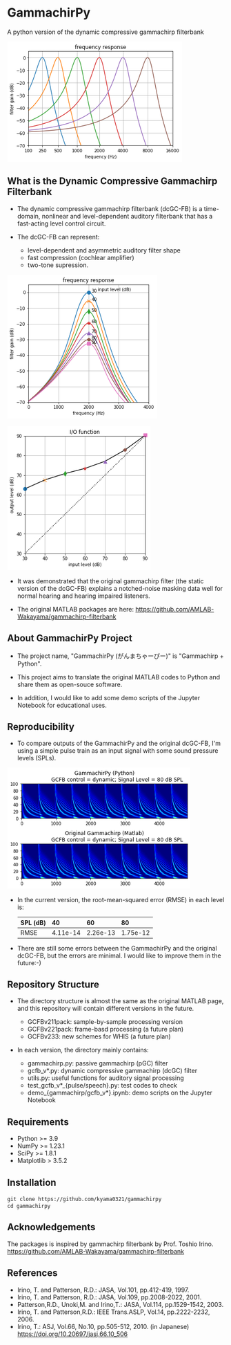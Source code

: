 # GammachirPy

A python version of the dynamic compressive gammachirp filterbank

![](./figs/frequency_response.jpg)

## What is the Dynamic Compressive Gammachirp Filterbank

- The dynamic compressive gammachirp filterbank (dcGC-FB) is a time-domain, nonlinear and level-dependent auditory filterbank that has a fast-acting level control circuit.

- The dcGC-FB can represent:
  - level-dependent and asymmetric auditory filter shape
  - fast compression (cochlear amplifier)
  - two-tone supression.

![](./figs/filter_level_dependency.jpg)

![](./figs/IO_function.jpg)

- It was demonstrated that the original gammachirp filter (the static version of the dcGC-FB) explains a notched-noise masking data well for normal hearing and hearing impaired listeners.
  
- The original MATLAB packages are here:
  <https://github.com/AMLAB-Wakayama/gammachirp-filterbank>

## About GammachirPy Project

- The project name, "GammachirPy (がんまちゃーぴー)" is "Gammachirp + Python".

- This project aims to translate the original MATLAB codes to Python and share them as open-souce software.
  
- In addition, I would like to add some demo scripts of the Jupyter Notebook for educational uses.

## Reproducibility

- To compare outputs of the GammachirPy and the original dcGC-FB, I'm using a simple pulse train as an input signal with some sound pressure levels (SPLs).
  
![](./figs/gammachirpy_gammachirp.jpg)

- In the current version, the root-mean-squared error (RMSE) in each level is:

    | SPL (dB) | 40 | 60 | 80 |
    | --- | --- | --- | --- |
    | RMSE    | 4.11e-14 | 2.26e-13 | 1.75e-12 |

- There are still some errors between the GammachirPy and the original dcGC-FB, but the errors are minimal. I would like to improve them in the future:-)

## Repository Structure

- The directory structure is almost the same as the original MATLAB page, and this repository will contain different versions in the future.
  - GCFBv211pack: sample-by-sample processing version
  - GCFBv221pack: frame-basd processing (a future plan)
  - GCFBv233: new schemes for WHIS (a future plan)

- In each version, the directory mainly contains:
  - gammachirp.py: passive gammachirp (pGC) filter
  - gcfb_v*.py: dynamic compressive gammachirp (dcGC) filter
  - utils.py: useful functions for auditory signal processing
  - test_gcfb_v*_{pulse/speech}.py: test codes to check
  - demo_{gammachirp/gcfb_v*}.ipynb: demo scripts on the Jupyter Notebook

## Requirements

- Python >= 3.9
- NumPy >= 1.23.1
- SciPy >= 1.8.1
- Matplotlib > 3.5.2

## Installation

    git clone https://github.com/kyama0321/gammachirpy
    cd gammachirpy

## Acknowledgements

The packages is inspired by gammachirp filterbank by Prof. Toshio Irino.
<https://github.com/AMLAB-Wakayama/gammachirp-filterbank>

## References

- Irino, T. and Patterson, R.D.: JASA, Vol.101, pp.412-419, 1997.
- Irino, T. and Patterson, R.D.: JASA, Vol.109, pp.2008-2022, 2001.
- Patterson,R.D., Unoki,M. and Irino,T.: JASA, Vol.114, pp.1529-1542, 2003.
- Irino, T. and Patterson,R.D.: IEEE Trans.ASLP, Vol.14, pp.2222-2232, 2006.
- Irino, T.: ASJ, Vol.66, No.10, pp.505-512, 2010. (in Japanese)
<https://doi.org/10.20697/jasj.66.10_506>
